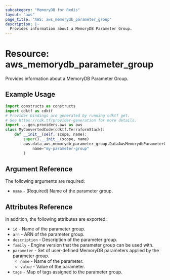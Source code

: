 ```yaml
---
subcategory: "MemoryDB for Redis"
layout: "aws"
page_title: "AWS: aws_memorydb_parameter_group"
description: |-
  Provides information about a MemoryDB Parameter Group.
---
```


# Resource: aws_memorydb_parameter_group

Provides information about a MemoryDB Parameter Group.

## Example Usage

```python
import constructs as constructs
import cdktf as cdktf
# Provider bindings are generated by running cdktf get.
# See https://cdk.tf/provider-generation for more details.
import ...gen.providers.aws as aws
class MyConvertedCode(cdktf.TerraformStack):
    def __init__(self, scope, name):
        super().__init__(scope, name)
        aws.data_aws_memorydb_parameter_group.DataAwsMemorydbParameterGroup(self, "example",
            name="my-parameter-group"
        )
```

## Argument Reference

The following arguments are required:

* `name` - (Required) Name of the parameter group.

## Attributes Reference

In addition, the following attributes are exported:

* `id` - Name of the parameter group.
* `arn` - ARN of the parameter group.
* `description` - Description of the parameter group.
* `family` - Engine version that the parameter group can be used with.
* `parameter` - Set of user-defined MemoryDB parameters applied by the parameter group.
    * `name` - Name of the parameter.
    * `value` - Value of the parameter.
* `tags` - Map of tags assigned to the parameter group.

<!-- cache-key: cdktf-0.17.0-pre.15 input-002c8ac70d937688e5e888bc8458accc94b6229a76ab773a07b34678ea2c9cd3 -->